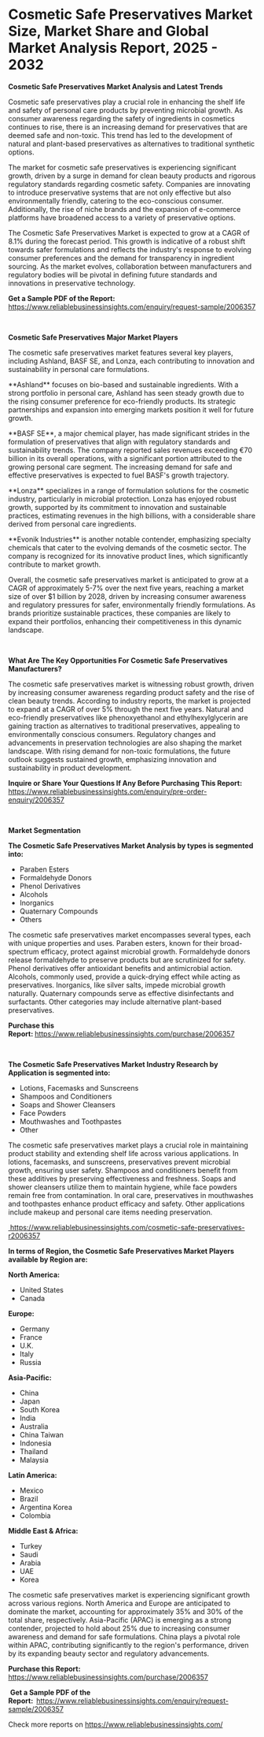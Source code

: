 <p><h1>Cosmetic Safe Preservatives Market Size, Market Share and Global Market Analysis Report, 2025 - 2032</h1></p><p><strong>Cosmetic Safe Preservatives Market Analysis and Latest Trends</strong></p>
<p><p>Cosmetic safe preservatives play a crucial role in enhancing the shelf life and safety of personal care products by preventing microbial growth. As consumer awareness regarding the safety of ingredients in cosmetics continues to rise, there is an increasing demand for preservatives that are deemed safe and non-toxic. This trend has led to the development of natural and plant-based preservatives as alternatives to traditional synthetic options.</p><p>The market for cosmetic safe preservatives is experiencing significant growth, driven by a surge in demand for clean beauty products and rigorous regulatory standards regarding cosmetic safety. Companies are innovating to introduce preservative systems that are not only effective but also environmentally friendly, catering to the eco-conscious consumer. Additionally, the rise of niche brands and the expansion of e-commerce platforms have broadened access to a variety of preservative options.</p><p>The Cosmetic Safe Preservatives Market is expected to grow at a CAGR of 8.1% during the forecast period. This growth is indicative of a robust shift towards safer formulations and reflects the industry's response to evolving consumer preferences and the demand for transparency in ingredient sourcing. As the market evolves, collaboration between manufacturers and regulatory bodies will be pivotal in defining future standards and innovations in preservative technology.</p></p>
<p><strong>Get a Sample PDF of the Report:&nbsp;</strong> <a href="https://www.reliablebusinessinsights.com/enquiry/request-sample/2006357?utm_campaign=101&utm_medium=2&utm_source=Github&utm_content=ia&utm_term=05022025&utm_id=cosmetic-safe-preservatives">https://www.reliablebusinessinsights.com/enquiry/request-sample/2006357</a></p>
<p>&nbsp;</p>
<p><strong>Cosmetic Safe Preservatives Major Market Players</strong></p>
<p><p>The cosmetic safe preservatives market features several key players, including Ashland, BASF SE, and Lonza, each contributing to innovation and sustainability in personal care formulations. </p><p>**Ashland** focuses on bio-based and sustainable ingredients. With a strong portfolio in personal care, Ashland has seen steady growth due to the rising consumer preference for eco-friendly products. Its strategic partnerships and expansion into emerging markets position it well for future growth.</p><p>**BASF SE**, a major chemical player, has made significant strides in the formulation of preservatives that align with regulatory standards and sustainability trends. The company reported sales revenues exceeding €70 billion in its overall operations, with a significant portion attributed to the growing personal care segment. The increasing demand for safe and effective preservatives is expected to fuel BASF's growth trajectory.</p><p>**Lonza** specializes in a range of formulation solutions for the cosmetic industry, particularly in microbial protection. Lonza has enjoyed robust growth, supported by its commitment to innovation and sustainable practices, estimating revenues in the high billions, with a considerable share derived from personal care ingredients.</p><p>**Evonik Industries** is another notable contender, emphasizing specialty chemicals that cater to the evolving demands of the cosmetic sector. The company is recognized for its innovative product lines, which significantly contribute to market growth.</p><p>Overall, the cosmetic safe preservatives market is anticipated to grow at a CAGR of approximately 5-7% over the next five years, reaching a market size of over $1 billion by 2028, driven by increasing consumer awareness and regulatory pressures for safer, environmentally friendly formulations. As brands prioritize sustainable practices, these companies are likely to expand their portfolios, enhancing their competitiveness in this dynamic landscape.</p></p>
<p>&nbsp;</p>
<p><strong>What Are The Key Opportunities For Cosmetic Safe Preservatives Manufacturers?</strong></p>
<p><p>The cosmetic safe preservatives market is witnessing robust growth, driven by increasing consumer awareness regarding product safety and the rise of clean beauty trends. According to industry reports, the market is projected to expand at a CAGR of over 5% through the next five years. Natural and eco-friendly preservatives like phenoxyethanol and ethylhexylglycerin are gaining traction as alternatives to traditional preservatives, appealing to environmentally conscious consumers. Regulatory changes and advancements in preservation technologies are also shaping the market landscape. With rising demand for non-toxic formulations, the future outlook suggests sustained growth, emphasizing innovation and sustainability in product development.</p></p>
<p><strong>Inquire or Share Your Questions If Any Before Purchasing This Report:</strong> <a href="https://www.reliablebusinessinsights.com/enquiry/pre-order-enquiry/2006357?utm_campaign=101&utm_medium=2&utm_source=Github&utm_content=ia&utm_term=05022025&utm_id=cosmetic-safe-preservatives">https://www.reliablebusinessinsights.com/enquiry/pre-order-enquiry/2006357</a></p>
<p>&nbsp;</p>
<p><strong>Market Segmentation</strong></p>
<p><strong>The Cosmetic Safe Preservatives Market Analysis by types is segmented into:</strong></p>
<p><ul><li>Paraben Esters</li><li>Formaldehyde Donors</li><li>Phenol Derivatives</li><li>Alcohols</li><li>Inorganics</li><li>Quaternary Compounds</li><li>Others</li></ul></p>
<p><p>The cosmetic safe preservatives market encompasses several types, each with unique properties and uses. Paraben esters, known for their broad-spectrum efficacy, protect against microbial growth. Formaldehyde donors release formaldehyde to preserve products but are scrutinized for safety. Phenol derivatives offer antioxidant benefits and antimicrobial action. Alcohols, commonly used, provide a quick-drying effect while acting as preservatives. Inorganics, like silver salts, impede microbial growth naturally. Quaternary compounds serve as effective disinfectants and surfactants. Other categories may include alternative plant-based preservatives.</p></p>
<p><strong>Purchase this Report:&nbsp;</strong><a href="https://www.reliablebusinessinsights.com/purchase/2006357?utm_campaign=101&utm_medium=2&utm_source=Github&utm_content=ia&utm_term=05022025&utm_id=cosmetic-safe-preservatives">https://www.reliablebusinessinsights.com/purchase/2006357</a></p>
<p>&nbsp;</p>
<p><strong>The Cosmetic Safe Preservatives Market Industry Research by Application is segmented into:</strong></p>
<p><ul><li>Lotions, Facemasks and Sunscreens</li><li>Shampoos and Conditioners</li><li>Soaps and Shower Cleansers</li><li>Face Powders</li><li>Mouthwashes and Toothpastes</li><li>Other</li></ul></p>
<p><p>The cosmetic safe preservatives market plays a crucial role in maintaining product stability and extending shelf life across various applications. In lotions, facemasks, and sunscreens, preservatives prevent microbial growth, ensuring user safety. Shampoos and conditioners benefit from these additives by preserving effectiveness and freshness. Soaps and shower cleansers utilize them to maintain hygiene, while face powders remain free from contamination. In oral care, preservatives in mouthwashes and toothpastes enhance product efficacy and safety. Other applications include makeup and personal care items needing preservation.</p></p>
<p><a href="https://www.reliablebusinessinsights.com/cosmetic-safe-preservatives-r2006357?utm_campaign=101&utm_medium=2&utm_source=Github&utm_content=ia&utm_term=05022025&utm_id=cosmetic-safe-preservatives">&nbsp;https://www.reliablebusinessinsights.com/cosmetic-safe-preservatives-r2006357</a></p>
<p><strong>In terms of Region, the Cosmetic Safe Preservatives Market Players available by Region are:</strong></p>
<p>
    <p> <strong> North America: </strong>
        <ul>
            <li>United States</li>
            <li>Canada</li>
        </ul>
        </p> 
    <p> <strong> Europe: </strong>
        <ul>
            <li>Germany</li>
            <li>France</li>
            <li>U.K.</li>
            <li>Italy</li>
            <li>Russia</li>
        </ul>
        </p> 
    <p> <strong> Asia-Pacific: </strong>
        <ul>
            <li>China</li>
            <li>Japan</li>
            <li>South Korea</li>
            <li>India</li>
            <li>Australia</li>
            <li>China Taiwan</li>
            <li>Indonesia</li>
            <li>Thailand</li>
            <li>Malaysia</li>
        </ul>
        </p> 
    <p> <strong> Latin America: </strong>
        <ul>
            <li>Mexico</li>
            <li>Brazil</li>
            <li>Argentina Korea</li>
            <li>Colombia</li>
        </ul>
        </p> 
    <p> <strong> Middle East & Africa: </strong>
        <ul>
            <li>Turkey</li>
            <li>Saudi</li>
            <li>Arabia</li>
            <li>UAE</li>
            <li>Korea</li>
        </ul>
    </p>
    </p>
<p><p>The cosmetic safe preservatives market is experiencing significant growth across various regions. North America and Europe are anticipated to dominate the market, accounting for approximately 35% and 30% of the total share, respectively. Asia-Pacific (APAC) is emerging as a strong contender, projected to hold about 25% due to increasing consumer awareness and demand for safe formulations. China plays a pivotal role within APAC, contributing significantly to the region's performance, driven by its expanding beauty sector and regulatory advancements.</p></p>
<p><strong>Purchase this Report: </strong><a href="https://www.reliablebusinessinsights.com/purchase/2006357?utm_campaign=101&utm_medium=2&utm_source=Github&utm_content=ia&utm_term=05022025&utm_id=cosmetic-safe-preservatives">https://www.reliablebusinessinsights.com/purchase/2006357</a></p>
<p>&nbsp;<strong>Get a Sample PDF of the Report:&nbsp;&nbsp;</strong><a href="https://www.reliablebusinessinsights.com/enquiry/request-sample/2006357?utm_campaign=101&utm_medium=2&utm_source=Github&utm_content=ia&utm_term=05022025&utm_id=cosmetic-safe-preservatives">https://www.reliablebusinessinsights.com/enquiry/request-sample/2006357</a></p>
<p><strong></strong></p>
<p>Check more reports on <a href="https://www.reliablebusinessinsights.com/?utm_campaign=101&utm_medium=2&utm_source=Github&utm_content=ia&utm_term=05022025&utm_id=cosmetic-safe-preservatives">https://www.reliablebusinessinsights.com/</a></p>